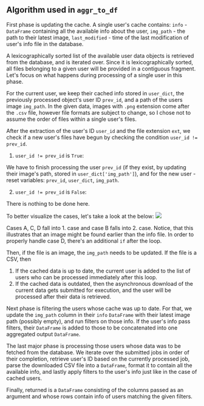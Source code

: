 ## Algorithm used in `aggr_to_df`

First phase is updating the cache. A single user's cache contains: `info` - `DataFrame` containing all the available info about the user, `img_path` - the path to their latest image, `last_modified` - time of the last modification of user's info file in the database.

A lexicographically sorted list of the available user data objects is retrieved from the database, and is iterated over. Since it is lexicographically sorted, all files belonging to a given user will be provided in a contiguous fragment. Let's focus on what happens during processing of a single user in this phase.

For the current user, we keep their cached info stored in `user_dict`, the previously processed object's user ID `prev_id`, and a path of the users image `img_path`.
In the given data, images with `.png` extension come after the `.csv` file, however file formats are subject to change, so I chose not to assume the order of files within a single user's files.

After the extraction of the user's ID `user_id` and the file extension `ext`, we check if a new user's files have begun by checking the condition `user_id != prev_id`.

1. `user_id != prev_id` is `True`:

We have to finish processing the user `prev_id` (if they exist, by updating their image's path, stored in `user_dict['img_path']`), and for the new user - reset variables: `prev_id`, `user_dict`, `img_path`.

2. `user_id != prev_id` is `False`:

There is nothing to be done here.

To better visualize the cases, let's take a look at the below:
![](https://i.imgur.com/0Ot6q8L.png)

Cases A, C, D fall into 1. case and case B falls into 2. case. Notice, that this illustrates that an image might be found earlier than the info file. In order to properly handle case D, there's an additional `if` after the loop.

Then, if the file is an image, the `img_path` needs to be updated. If the file is a CSV, then
1. If the cached data is up to date, the current user is added to the list of users who can be processed immediately after this loop.
2. If the cached data is outdated, then the asynchronous download of the current data gets submitted for execution, and the user will be processed after their data is retrieved.

Next phase is filtering the users whose cache was up to date. For that, we update the `img_path` column in their `info` `DataFrame` with their latest image path (possibly empty), and run filters on those info. If the user's info pass filters, their `DataFrame` is added to those to be concatenated into one aggregated output `DataFrame`.

The last major phase is processing those users whose data was to be fetched from the database. We iterate over the submitted jobs in order of their completion, retrieve user's ID based on the currently processed job, parse the downloaded CSV file into a `DataFrame`, format it to contain all the available info, and lastly apply filters to the user's info just like in the case of cached users.

Finally, returned is a `DataFrame` consisting of the columns passed as an argument and whose rows contain info of users matching the given filters.
